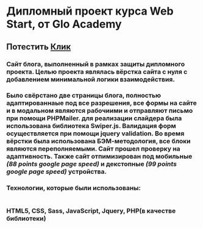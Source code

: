 # Дипломный проект курса Web Start, от Glo Academy
## Потестить [Клик](https://mediocrity.ru/ehya-blog/)

### Сайт блога, выполненный в рамках защиты дипломного проекта. Целью проекта являлась вёрстка сайта с нуля с добавлением минимальной логики взаимодействия.
### Было свёрстано две страницы блога, полностью адаптированнаые под все разрешения, все формы на сайте и в модальном являются рабочиими и отправляют письмо при помощи PHPMailer. для реализации слайдера была использована библиотека Swiper.js. Валидация форм осуществляется при помощи jquery validation. Во время вёрстки была использована БЭМ-методология, все блоки являются переполняемыми. Сайт прошел проверку на адаптивность. Также сайт отпимизирован под мобильные ***(88 points google page speed)*** и декстопные ***(99 points google page speed)*** устройства.

### Технологии, которые были использованы:
#
### HTML5, CSS, Sass, JavaScript, Jquery, PHP(в качестве библиотеки) 
